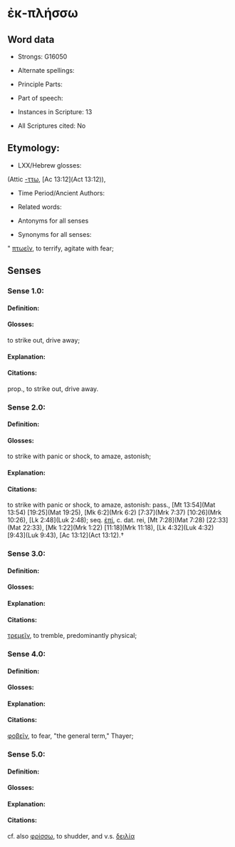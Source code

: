 # ἐκ-πλήσσω

<!-- Status: S2=NeedsEdits -->
<!-- Lexica used for edits:   -->

## Word data

* Strongs: G16050

* Alternate spellings:



* Principle Parts: 


* Part of speech: 


* Instances in Scripture: 13

* All Scriptures cited: No

## Etymology: 


* LXX/Hebrew glosses: 

(Attic [-ττω](), [Ac 13:12](Act 13:12)), 

* Time Period/Ancient Authors: 


* Related words: 

* Antonyms for all senses

* Synonyms for all senses: 

 " [πτωεῖν](), to terrify, agitate with fear; 

## Senses 


### Sense  1.0: 

#### Definition: 

#### Glosses: 

to strike out, drive away; 

#### Explanation: 


#### Citations: 

prop., to strike out, drive away. 

### Sense  2.0: 

#### Definition: 

#### Glosses: 

to strike with panic or shock, to amaze, astonish; 

#### Explanation: 


#### Citations: 

to strike with panic or shock, to amaze, astonish: pass., [Mt 13:54](Mat 13:54) [19:25](Mat 19:25), [Mk 6:2](Mrk 6:2) [7:37](Mrk 7:37) [10:26](Mrk 10:26), [Lk 2:48](Luk 2:48); seq. [ἐπί](), c. dat. rei, [Mt 7:28](Mat 7:28) [22:33](Mat 22:33), [Mk 1:22](Mrk 1:22) [11:18](Mrk 11:18), [Lk 4:32](Luk 4:32) [9:43](Luk 9:43), [Ac 13:12](Act 13:12).†

### Sense  3.0: 

#### Definition: 


#### Glosses:



#### Explanation:



#### Citations: 

[τρεμεῖν](../G51410/01.md), to tremble, predominantly physical; 

### Sense  4.0: 

#### Definition: 


#### Glosses:



#### Explanation:



#### Citations: 

[φοβεῖν](../G53990/01.md), to fear, "the general term," Thayer; 

### Sense  5.0: 

#### Definition: 


#### Glosses:



#### Explanation:



#### Citations: 

cf. also [φρίσσω](../G54250/01.md), to shudder, and v.s. [δειλία](../G11670/01.md) 
